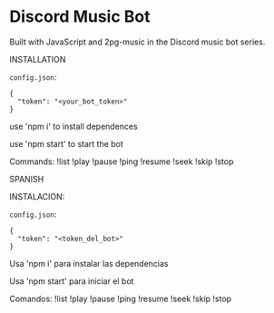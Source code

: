 # Discord Music Bot
Built with JavaScript and 2pg-music in the Discord music bot series.

INSTALLATION

`config.json`:
```
{
  "token": "<your_bot_token>"
}
```

use 'npm i' to install dependences

use 'npm start' to start the bot

Commands: 
!list
!play
!pause
!ping
!resume
!seek
!skip
!stop

SPANISH

INSTALACION:

`config.json`:
```
{
  "token": "<token_del_bot>"
}
```

Usa 'npm i' para instalar las dependencias

Usa 'npm start' para iniciar el bot

Comandos: 
!list
!play
!pause
!ping
!resume
!seek
!skip
!stop